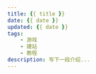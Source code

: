 ```yaml
---
title: {{ title }}
date: {{ date }}
updated: {{ date }}
tags: 
    - 游戏
    - 建站
    - 教程
description: 写下一段介绍...
---
```

